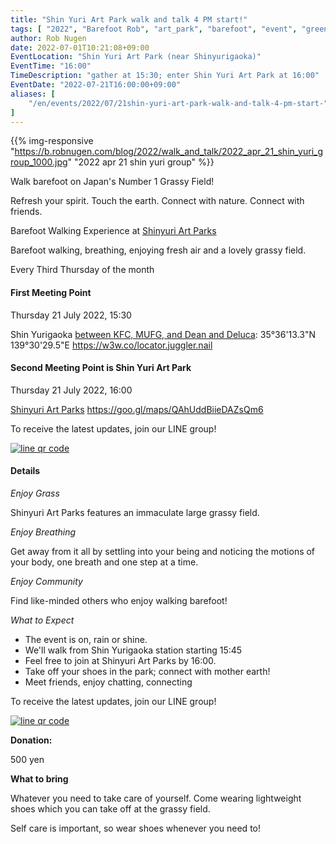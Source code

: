 ```yaml
---
title: "Shin Yuri Art Park walk and talk 4 PM start!"
tags: [ "2022", "Barefoot Rob", "art_park", "barefoot", "event", "green", "hot", "july", "summer", "walk", "はだし", "新百合ヶ丘駅", "裸足のロブ" ]
author: Rob Nugen
date: 2022-07-01T10:21:08+09:00
EventLocation: "Shin Yuri Art Park (near Shinyurigaoka)"
EventTime: "16:00"
TimeDescription: "gather at 15:30; enter Shin Yuri Art Park at 16:00"
EventDate: "2022-07-21T16:00:00+09:00"
aliases: [
    "/en/events/2022/07/21shin-yuri-art-park-walk-and-talk-4-pm-start-",
]
---
```


{{% img-responsive "https://b.robnugen.com/blog/2022/walk_and_talk/2022_apr_21_shin_yuri_group_1000.jpg" "2022 apr 21 shin yuri group" %}}

Walk barefoot on Japan's Number 1 Grassy Field!

Refresh your spirit. Touch the earth. Connect with nature. Connect with friends.

Barefoot Walking Experience at [Shinyuri Art Parks](http://www.airgreen.info/artparks.html)

Barefoot walking, breathing, enjoying fresh air and a lovely grassy field.

Every Third Thursday of the month

#### First Meeting Point

Thursday 21 July 2022, 15:30

Shin Yurigaoka [between KFC, MUFG, and Dean and Deluca](https://goo.gl/maps/aoY2j7WxkNjSC2u98):  35°36'13.3"N 139°30'29.5"E  https://w3w.co/locator.juggler.nail

#### Second Meeting Point is Shin Yuri Art Park

Thursday 21 July 2022, 16:00

[Shinyuri Art Parks](http://www.airgreen.info/artparks.html) https://goo.gl/maps/QAhUddBiieDAZsQm6

To receive the latest updates, join our LINE group!

[![line qr code](//b.robnugen.com/blog/2021/thumbs/2021_sep_25_rob_line_qr_code_text_walk_and_talk.jpg)](//b.robnugen.com/blog/2021/2021_sep_25_rob_line_qr_code_text_walk_and_talk.jpg)

#### Details

*Enjoy Grass*

Shinyuri Art Parks features an immaculate large grassy field.

*Enjoy Breathing*

Get away from it all by settling into your being and noticing the
motions of your body, one breath and one step at a time.

*Enjoy Community*

Find like-minded others who enjoy walking barefoot!

*What to Expect*

* The event is on, rain or shine.
* We'll walk from Shin Yurigaoka station starting 15:45
* Feel free to join at Shinyuri Art Parks by 16:00.
* Take off your shoes in the park; connect with mother earth!
* Meet friends, enjoy chatting, connecting

To receive the latest updates, join our LINE group!

[![line qr code](//b.robnugen.com/blog/2021/thumbs/2021_sep_25_rob_line_qr_code_text_walk_and_talk.jpg)](//b.robnugen.com/blog/2021/2021_sep_25_rob_line_qr_code_text_walk_and_talk.jpg)

**Donation:**

500 yen

**What to bring**

Whatever you need to take care of yourself.  Come wearing lightweight
shoes which you can take off at the grassy field.

Self care is important, so wear shoes whenever you need to!

